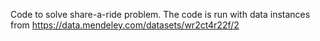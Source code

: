 Code to solve share-a-ride problem. The code is run with data instances from https://data.mendeley.com/datasets/wr2ct4r22f/2
